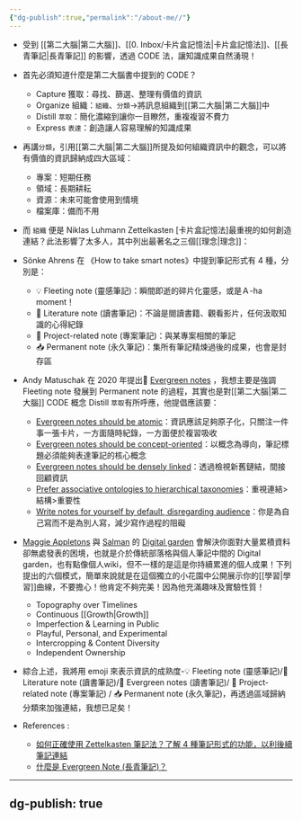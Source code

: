 ```yaml
---
{"dg-publish":true,"permalink":"/about-me//"}
---
```


-   受到 [[第二大腦\|第二大腦]]、[[0. Inbox/卡片盒記憶法\|卡片盒記憶法]]、[[長青筆記\|長青筆記]] 的影響，透過 CODE 法，讓知識成果自然湧現！
-   首先必須知道什麼是第二大腦書中提到的 CODE？
	-   Capture 獲取：尋找、篩選、整理有價值的資訊
	-   Organize 組織：`組織`、`分類`->將訊息組織到[[第二大腦\|第二大腦]]中
	-   Distill `萃取`：簡化濃縮到讓你一目瞭然，重複複習不費力
	-   Express `表達`：創造讓人容易理解的知識成果

-   再講`分類`，引用[[第二大腦\|第二大腦]]所提及如何組織資訊中的觀念，可以將有價值的資訊歸納成四大區域：
	-   專案：短期任務
	-   領域：長期耕耘
	-   資源：未來可能會使用到情境
	-   檔案庫：備而不用

-   而 `組織` 便是 Niklas Luhmann Zettelkasten [卡片盒記憶法]最重視的如何創造連結？此法影響了太多人，其中列出最著名之三個[[理念\|理念]]：  
-   Sönke Ahrens 在 《How to take smart notes》中提到筆記形式有 4 種，分別是：
	-   💡 Fleeting note (靈感筆記)：瞬間即逝的碎片化靈感，或是Ａ-ha moment！
	-   📖 Literature note (讀書筆記)：不論是閱讀書籍、觀看影片，任何汲取知識的心得紀錄
	-   🧰 Project-related note (專案筆記)：與某專案相關的筆記
	-   📥 Permanent note (永久筆記)：集所有筆記精煉過後的成果，也會是封存區
-   Andy Matuschak 在 2020 年提出🌿 [Evergreen notes](https://notes.andymatuschak.org/About_these_notes?stackedNotes=z4SDCZQeRo4xFEQ8H4qrSqd68ucpgE6LU155C&stackedNotes=z6bci25mVUBNFdVWSrQNKr6u7AZ1jFzfTVbMF&stackedNotes=z3XP5GRmd9z1D2qCE7pxUvbeSVeQuMiqz9x1C&stackedNotes=z3KmNj3oKKSTJfqdfSEBzTQiCVGoC4GfK3rYW) ，我想主要是強調 Fleeting note 發展到 Permanent note 的過程，其實也是對[[第二大腦\|第二大腦]] CODE 概念 Distill `萃取`有所呼應，他提倡應該要：
	-   [Evergreen notes should be atomic](https://notes.andymatuschak.org/z4Rrmh17vMBbauEGnFPTZSK3UmdsGExLRfZz1)：資訊應該足夠原子化，只關注一件事一張卡片，一方面隨時紀錄，一方面便於複習吸收
	-   [Evergreen notes should be concept-oriented](https://notes.andymatuschak.org/z6bci25mVUBNFdVWSrQNKr6u7AZ1jFzfTVbMF)：以概念為導向，筆記標題必須能夠表達筆記的核心概念
	-   [Evergreen notes should be densely linked](https://notes.andymatuschak.org/z2HUE4ABbQjUNjrNemvkTCsLa1LPDRuwh1tXC)：透過檢視新舊鏈結，間接回顧資訊
	-   [Prefer associative ontologies to hierarchical taxonomies](https://notes.andymatuschak.org/z29hLZHiVt7W2uss2uMpSZquAX5T6vaeSF6Cy)：重視連結>結構>重要性
	-   [Write notes for yourself by default, disregarding audience](https://notes.andymatuschak.org/z8AfCaQJdp852orumhXPxHb3r278FHA9xZN8J)：你是為自己寫而不是為別人寫，減少寫作過程的阻礙

-   [Maggie Appletons](https://twitter.com/Mappletons/status/1250532315459194880) 與 [Salman](https://salman.io/notes/digital-gardens/) 的 [Digital garden](https://maggieappleton.com/garden-history)  會解決你面對大量累積資料卻無處發表的困境，也就是介於傳統部落格與個人筆記中間的 Digital garden，也有點像個人wiki，但不一樣的是這是你持續累進的個人成果！下列提出的六個模式，簡單來說就是在這個獨立的小花園中公開展示你的[[學習\|學習]]曲線，不要擔心！他肯定不夠完美！因為他充滿趣味及實驗性質！
	-   Topography over Timelines
	-   Continuous [[Growth\|Growth]]
	-   Imperfection & Learning in Public
	-   Playful, Personal, and Experimental
	-   Intercropping & Content Diversity
	-   Independent Ownership

-   綜合上述，我將用 emoji 來表示資訊的成熟度-💡 Fleeting note (靈感筆記)/📖 Literature note (讀書筆記)/🌿 Evergreen notes (讀書筆記)/ 🧰 Project-related note (專案筆記) / 📥 Permanent note (永久筆記)，再透過區域歸納分類來加強連結，我想已足矣！
-   References :
	-   [如何正確使用 Zettelkasten 筆記法？了解 4 種筆記形式的功能，以利後續筆記連結](https://medium.com/pm%E7%9A%84%E7%94%9F%E7%94%A2%E5%8A%9B%E5%B7%A5%E5%85%B7%E7%AE%B1/%E5%A6%82%E4%BD%95%E6%AD%A3%E7%A2%BA%E4%BD%BF%E7%94%A8-zettelkasten-%E7%AD%86%E8%A8%98%E6%B3%95-4ff20303ec3e)
	-   [什麼是 Evergreen Note (長青筆記)？](https://medium.com/pm%E7%9A%84%E7%94%9F%E7%94%A2%E5%8A%9B%E5%B7%A5%E5%85%B7%E7%AE%B1/%E4%BB%80%E9%BA%BC%E6%98%AF-evergreen-note-%E9%95%B7%E9%9D%92%E7%AD%86%E8%A8%98-5f0b2c7b6547)
---
dg-publish: true
---